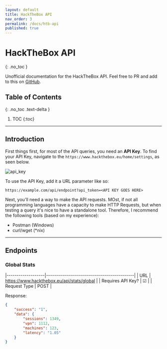 ```yaml
---
layout: default
title: HackTheBox API
nav_order: 3
permalink: /docs/htb-api
published: true
---
```


# HackTheBox API
{: .no_toc }

Unofficial documentation for the HackTheBox API. Feel free to PR and add to this on [GitHub](https://github.com/SherlockSec/docs).

## Table of Contents
{: .no_toc .text-delta }

1. TOC
{:toc}

___

## Introduction
First things first, for most of the API queries, you need an **API Key**. To find your API Key, navigate to the `https://www.hackthebox.eu/home/settings`, as seen below.  

![api_key](https://raw.ratelimited.me/H0j2bwgj0rBr.png)  

To use the API Key, add it a URL parameter like so:

```https://example.com/api/endpoint?api_token=<API KEY GOES HERE>```

Next, you'll need a way to make the API requests. MOst, if not all programming languages have a capacity to make HTTP Requests, but when testing a query it's nice to have a standalone tool. Therefore, I recommend the following tools (based on my experience):  
* Postman (Windows)
* curl/wget (*nix)

___

## Endpoints
### Global Stats
  

|-------------------|--------------------------------------------|
| URL               | https://www.hackthebox.eu/api/stats/global |
| Requires API Key? | ☑                                         |
| Request Type      | POST                                       |  

Response:
```json
{
    "success": "1",
    "data": {
        "sessions": 1349,
        "vpn": 1112,
        "machines": 123,
        "latency": "1.05"
    }
}
```